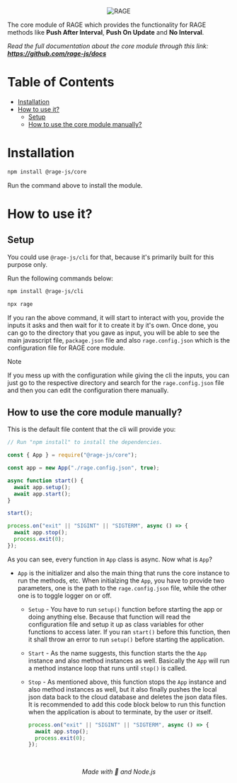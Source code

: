 <div align='center'>
  <picture>
    <source media="(prefers-color-scheme: dark)" srcset="./img_for_docs/RAGE-core.png">
    <img src="./img_for_docs/RAGE-core-dark.png" alt="RAGE">
  </picture>
</div>

The core module of RAGE which provides the functionality for RAGE methods like **Push After Interval**, **Push On Update** and **No Interval**.

_Read the full documentation about the core module through this link: **https://github.com/rage-js/docs**_

# Table of Contents

- [Installation](#installation)
- [How to use it?](#how-to-use-it)
  - [Setup](#setup)
  - [How to use the core module manually?](#how-to-use-the-core-module-manually)

# Installation

```bash
npm install @rage-js/core
```

Run the command above to install the module.

# How to use it?

## Setup

You could use `@rage-js/cli` for that, because it's primarily built for this purpose only.

Run the following commands below:

```bash
npm install @rage-js/cli
```

```bash
npx rage
```

If you ran the above command, it will start to interact with you, provide the inputs it asks and then wait for it to create it by it's own. Once done, you can go to the directory that you gave as input, you will be able to see the main javascript file, `package.json` file and also `rage.config.json` which is the configuration file for RAGE core module.

> [!NOTE]
> If you mess up with the configuration while giving the cli the inputs, you can just go to the respective directory and search for the `rage.config.json` file and then you can edit the configuration there manually.

## How to use the core module manually?

This is the default file content that the cli will provide you:

```javascript
// Run "npm install" to install the dependencies.

const { App } = require("@rage-js/core");

const app = new App("./rage.config.json", true);

async function start() {
  await app.setup();
  await app.start();
}

start();

process.on("exit" || "SIGINT" || "SIGTERM", async () => {
  await app.stop();
  process.exit(0);
});
```

As you can see, every function in `App` class is async. Now what is `App`?

- `App` is the initializer and also the main thing that runs the core instance to run the methods, etc. When initialzing the `App`, you have to provide two parameters, one is the path to the `rage.config.json` file, while the other one is to toggle logger on or off.

  - `Setup` - You have to run `setup()` function before starting the app or doing anything else. Because that function will read the configuration file and setup it up as class variables for other functions to access later. If you ran `start()` before this function, then it shall throw an error to run `setup()` before starting the application.
  - `Start` - As the name suggests, this function starts the the `App` instance and also method instances as well. Basically the `App` will run a method instance loop that runs until `stop()` is called.
  - `Stop` - As mentioned above, this function stops the `App` instance and also method instances as well, but it also finally pushes the local json data back to the cloud database and deletes the json data files. It is recommended to add this code block below to run this function when the application is about to terminate, by the user or itself.

    ```javascript
    process.on("exit" || "SIGINT" || "SIGTERM", async () => {
      await app.stop();
      process.exit(0);
    });
    ```

<br>

<div align="center">

_Made with 💢 and Node.js_

</div>
